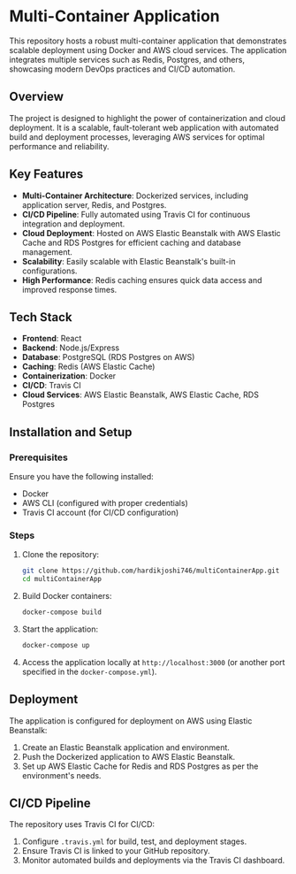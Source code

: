 # Multi-Container Application

This repository hosts a robust multi-container application that demonstrates scalable deployment using Docker and AWS cloud services. The application integrates multiple services such as Redis, Postgres, and others, showcasing modern DevOps practices and CI/CD automation.

## Overview
The project is designed to highlight the power of containerization and cloud deployment. It is a scalable, fault-tolerant web application with automated build and deployment processes, leveraging AWS services for optimal performance and reliability.

## Key Features
- **Multi-Container Architecture**: Dockerized services, including application server, Redis, and Postgres.
- **CI/CD Pipeline**: Fully automated using Travis CI for continuous integration and deployment.
- **Cloud Deployment**: Hosted on AWS Elastic Beanstalk with AWS Elastic Cache and RDS Postgres for efficient caching and database management.
- **Scalability**: Easily scalable with Elastic Beanstalk's built-in configurations.
- **High Performance**: Redis caching ensures quick data access and improved response times.

## Tech Stack
- **Frontend**: React 
- **Backend**: Node.js/Express
- **Database**: PostgreSQL (RDS Postgres on AWS)
- **Caching**: Redis (AWS Elastic Cache)
- **Containerization**: Docker
- **CI/CD**: Travis CI
- **Cloud Services**: AWS Elastic Beanstalk, AWS Elastic Cache, RDS Postgres

## Installation and Setup
### Prerequisites
Ensure you have the following installed:
- Docker
- AWS CLI (configured with proper credentials)
- Travis CI account (for CI/CD configuration)

### Steps
1. Clone the repository:
   ```bash
   git clone https://github.com/hardikjoshi746/multiContainerApp.git
   cd multiContainerApp
   ```
2. Build Docker containers:
   ```bash
   docker-compose build
   ```
3. Start the application:
   ```bash
   docker-compose up
   ```
4. Access the application locally at `http://localhost:3000` (or another port specified in the `docker-compose.yml`).

## Deployment
The application is configured for deployment on AWS using Elastic Beanstalk:
1. Create an Elastic Beanstalk application and environment.
2. Push the Dockerized application to AWS Elastic Beanstalk.
3. Set up AWS Elastic Cache for Redis and RDS Postgres as per the environment's needs.

## CI/CD Pipeline
The repository uses Travis CI for CI/CD:
1. Configure `.travis.yml` for build, test, and deployment stages.
2. Ensure Travis CI is linked to your GitHub repository.
3. Monitor automated builds and deployments via the Travis CI dashboard.
